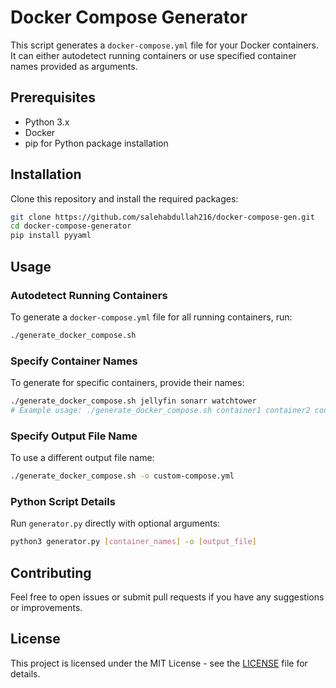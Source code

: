 # Docker Compose Generator

This script generates a `docker-compose.yml` file for your Docker containers. It can either autodetect running containers or use specified container names provided as arguments.

## Prerequisites

- Python 3.x
- Docker
- pip for Python package installation

## Installation

Clone this repository and install the required packages:

```bash
git clone https://github.com/salehabdullah216/docker-compose-gen.git
cd docker-compose-generator
pip install pyyaml
```

## Usage

### Autodetect Running Containers

To generate a `docker-compose.yml` file for all running containers, run:

```bash
./generate_docker_compose.sh
```

### Specify Container Names

To generate for specific containers, provide their names:

```bash
./generate_docker_compose.sh jellyfin sonarr watchtower
# Example usage: ./generate_docker_compose.sh container1 container2 container3
```

### Specify Output File Name

To use a different output file name:

```bash
./generate_docker_compose.sh -o custom-compose.yml
```

### Python Script Details

Run `generator.py` directly with optional arguments:

```bash
python3 generator.py [container_names] -o [output_file]
```

## Contributing

Feel free to open issues or submit pull requests if you have any suggestions or improvements.

## License

This project is licensed under the MIT License - see the [LICENSE](LICENSE) file for details.

